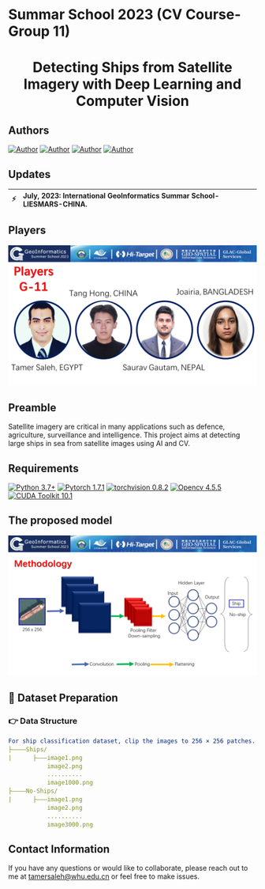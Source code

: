 # Summar School 2023 (CV Course-Group 11)

<h1 align="center">
  <b>Detecting Ships from Satellite Imagery with Deep Learning and Computer Vision</b><br>
</h1>

<h2 align="left">Authors <br></h2>

[![Author](https://img.shields.io/badge/Tamer-Saleh-orange.svg)](https://www.bu.edu.eg/staff/tamermohamed3) 
[![Author](https://img.shields.io/badge/Tang-Hong-orange.svg)]()
[![Author](https://img.shields.io/badge/Saurav-Gautam-orange.svg)]()
[![Author](https://img.shields.io/badge/Joairia-orange.svg)]() 


## Updates
| :zap:         | July, 2023: International GeoInformatics Summar School-LIESMARS-CHINA. |
|---------------|:------------------------|

## Players

![Players](https://github.com/Tamer-Saleh/SummarSchool2023/blob/Flood-Mapping/NAMES.png)


## Preamble
Satellite imagery are critical in many applications such as defence, agriculture, surveillance and intelligence. This project aims at detecting large ships in sea from satellite images using AI and CV.

## Requirements

[![Python 3.7+](https://img.shields.io/badge/Python-3.7+-blue.svg)](https://www.python.org/downloads/release/python-376/) 
[![Pytorch 1.7.1](https://img.shields.io/badge/Pytorch-1.7.1-blue.svg)](https://pytorch.org/get-started/previous-versions/)
[![torchvision 0.8.2](https://img.shields.io/badge/torchvision-0.8.2-blue.svg)](https://pypi.org/project/torchvision/0.8.2/)
[![Opencv 4.5.5](https://img.shields.io/badge/Opencv-4.5.5-blue.svg)](https://opencv.org/opencv-4-5-5/)
[![CUDA Toolkit 10.1](https://img.shields.io/badge/CUDA-10.1-blue.svg)](https://developer.nvidia.com/cuda-10.1-download-archive-base)


## The proposed model
![Overall](https://github.com/Tamer-Saleh/SummarSchool2023/blob/Flood-Mapping/model.png)


## :speech_balloon: <span id="jump">Dataset Preparation</span>

### :point_right: Data Structure

```yaml
For ship classification dataset, clip the images to 256 × 256 patches. Please, respect the following structure: 
├————Ships/
|      ├———image1.png
           image2.png
           ..........
           image1000.png
├————No-Ships/
|      ├———image1.png
           image2.png
           ..........
           image3000.png
```
  
## Contact Information

If you have any questions or would like to collaborate, please reach out to me at tamersaleh@whu.edu.cn or feel free to make issues.


